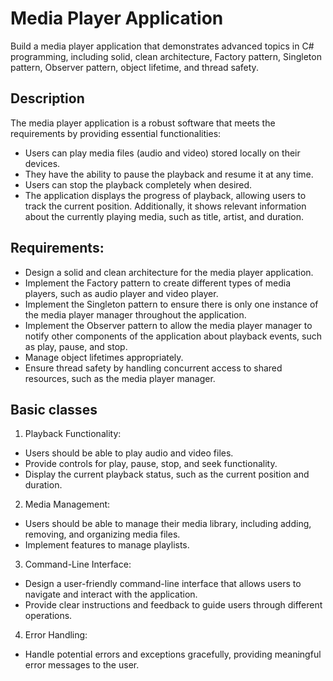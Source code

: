 # Media Player Application

Build a media player application that demonstrates advanced topics in C# programming, including solid, clean architecture, Factory pattern, Singleton pattern, Observer pattern, object lifetime, and thread safety.

## Description

The media player application is a robust software that meets the requirements by providing essential functionalities:

- Users can play media files (audio and video) stored locally on their devices.
- They have the ability to pause the playback and resume it at any time.
- Users can stop the playback completely when desired.
- The application displays the progress of playback, allowing users to track the current position. Additionally, it shows relevant information about the currently playing media, such as title, artist, and duration.

## Requirements:

- Design a solid and clean architecture for the media player application.
- Implement the Factory pattern to create different types of media players, such as audio player and video player.
- Implement the Singleton pattern to ensure there is only one instance of the media player manager throughout the application.
- Implement the Observer pattern to allow the media player manager to notify other components of the application about playback events, such as play, pause, and stop.
- Manage object lifetimes appropriately.
- Ensure thread safety by handling concurrent access to shared resources, such as the media player manager.

## Basic classes

1. Playback Functionality:

- Users should be able to play audio and video files.
- Provide controls for play, pause, stop, and seek functionality.
- Display the current playback status, such as the current position and duration.

2. Media Management:

- Users should be able to manage their media library, including adding, removing, and organizing media files.
- Implement features to manage playlists.

3. Command-Line Interface:

- Design a user-friendly command-line interface that allows users to navigate and interact with the application.
- Provide clear instructions and feedback to guide users through different operations.

4. Error Handling:

- Handle potential errors and exceptions gracefully, providing meaningful error messages to the user.
